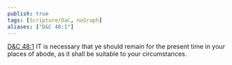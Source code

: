 ```yaml
---
publish: true
tags: [Scripture/DaC, noGraph]
aliases: ["D&C 48:1"]
---
```

[D&C 48:1](https://churchofjesuschrist.org/study/scriptures/dc-testament/dc/48?lang=eng&id=p1#p1) IT is necessary that ye should remain for the present time in your places of abode, as it shall be suitable to your circumstances.
